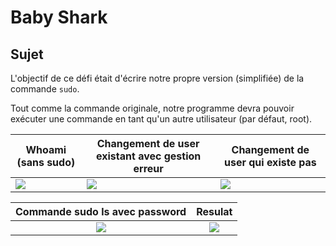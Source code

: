 # Baby Shark

## Sujet 
L'objectif de ce défi était d'écrire notre propre version (simplifiée) de la commande `sudo`.

Tout comme la commande originale, notre programme devra pouvoir exécuter une commande en tant qu'un autre utilisateur (par défaut, root).


| Whoami (sans sudo)| Changement de user existant avec gestion erreur | Changement de user qui existe pas |
| -------- | -------- | -------- |
| ![](https://i.imgur.com/RRKiLuZ.png)     | ![](https://i.imgur.com/89aSYBn.png)     | ![](https://i.imgur.com/CecNhAr.png)     |


|    Commande sudo ls avec password    |               Resulat                |
|:------------------------------------:|:------------------------------------:|
| ![](https://i.imgur.com/nmmcgem.png) | ![](https://i.imgur.com/5U3zmFb.png) |


